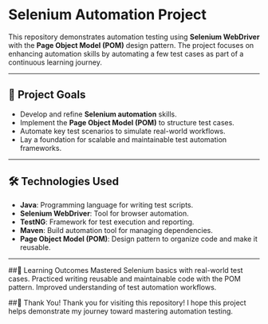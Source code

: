 # Selenium Automation Project

This repository demonstrates automation testing using **Selenium WebDriver** with the **Page Object Model (POM)** design pattern. 
The project focuses on enhancing automation skills by automating a few test cases as part of a continuous learning journey.

---

## 🚀 Project Goals
- Develop and refine **Selenium automation** skills.
- Implement the **Page Object Model (POM)** to structure test cases.
- Automate key test scenarios to simulate real-world workflows.
- Lay a foundation for scalable and maintainable test automation frameworks.

---

## 🛠️ Technologies Used
- **Java**: Programming language for writing test scripts.
- **Selenium WebDriver**: Tool for browser automation.
- **TestNG**: Framework for test execution and reporting.
- **Maven**: Build automation tool for managing dependencies.
- **Page Object Model (POM)**: Design pattern to organize code and make it reusable.

---

##🌟 Learning Outcomes
Mastered Selenium basics with real-world test cases.
Practiced writing reusable and maintainable code with the POM pattern.
Improved understanding of test automation workflows.

##🙌 Thank You!
Thank you for visiting this repository! I hope this project helps demonstrate my journey toward mastering automation testing.
